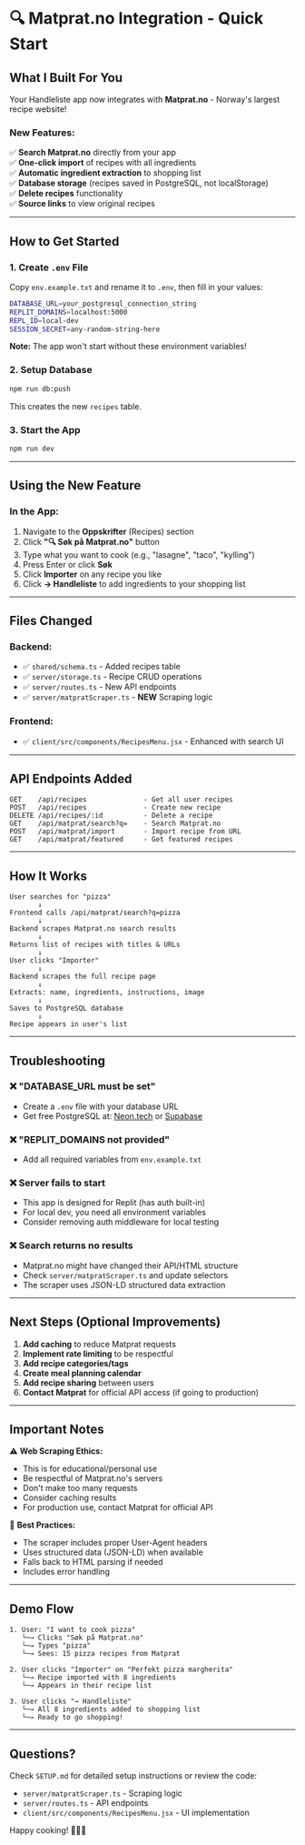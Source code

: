 # 🔍 Matprat.no Integration - Quick Start

## What I Built For You

Your Handleliste app now integrates with **Matprat.no** - Norway's largest recipe website!

### New Features:

✅ **Search Matprat.no** directly from your app  
✅ **One-click import** of recipes with all ingredients  
✅ **Automatic ingredient extraction** to shopping list  
✅ **Database storage** (recipes saved in PostgreSQL, not localStorage)  
✅ **Delete recipes** functionality  
✅ **Source links** to view original recipes  

---

## How to Get Started

### 1. Create `.env` File

Copy `env.example.txt` and rename it to `.env`, then fill in your values:

```bash
DATABASE_URL=your_postgresql_connection_string
REPLIT_DOMAINS=localhost:5000
REPL_ID=local-dev
SESSION_SECRET=any-random-string-here
```

**Note:** The app won't start without these environment variables!

### 2. Setup Database

```bash
npm run db:push
```

This creates the new `recipes` table.

### 3. Start the App

```bash
npm run dev
```

---

## Using the New Feature

### In the App:

1. Navigate to the **Oppskrifter** (Recipes) section
2. Click **"🔍 Søk på Matprat.no"** button
3. Type what you want to cook (e.g., "lasagne", "taco", "kylling")
4. Press Enter or click **Søk**
5. Click **Importer** on any recipe you like
6. Click **→ Handleliste** to add ingredients to your shopping list

---

## Files Changed

### Backend:
- ✅ `shared/schema.ts` - Added recipes table
- ✅ `server/storage.ts` - Recipe CRUD operations
- ✅ `server/routes.ts` - New API endpoints
- ✅ `server/matpratScraper.ts` - **NEW** Scraping logic

### Frontend:
- ✅ `client/src/components/RecipesMenu.jsx` - Enhanced with search UI

---

## API Endpoints Added

```
GET    /api/recipes              - Get all user recipes
POST   /api/recipes              - Create new recipe
DELETE /api/recipes/:id          - Delete a recipe
GET    /api/matprat/search?q=    - Search Matprat.no
POST   /api/matprat/import       - Import recipe from URL
GET    /api/matprat/featured     - Get featured recipes
```

---

## How It Works

```
User searches for "pizza"
       ↓
Frontend calls /api/matprat/search?q=pizza
       ↓
Backend scrapes Matprat.no search results
       ↓
Returns list of recipes with titles & URLs
       ↓
User clicks "Importer"
       ↓
Backend scrapes the full recipe page
       ↓
Extracts: name, ingredients, instructions, image
       ↓
Saves to PostgreSQL database
       ↓
Recipe appears in user's list
```

---

## Troubleshooting

### ❌ "DATABASE_URL must be set"
- Create a `.env` file with your database URL
- Get free PostgreSQL at: [Neon.tech](https://neon.tech) or [Supabase](https://supabase.com)

### ❌ "REPLIT_DOMAINS not provided"
- Add all required variables from `env.example.txt`

### ❌ Server fails to start
- This app is designed for Replit (has auth built-in)
- For local dev, you need all environment variables
- Consider removing auth middleware for local testing

### ❌ Search returns no results
- Matprat.no might have changed their API/HTML structure
- Check `server/matpratScraper.ts` and update selectors
- The scraper uses JSON-LD structured data extraction

---

## Next Steps (Optional Improvements)

1. **Add caching** to reduce Matprat requests
2. **Implement rate limiting** to be respectful
3. **Add recipe categories/tags**
4. **Create meal planning calendar**
5. **Add recipe sharing** between users
6. **Contact Matprat** for official API access (if going to production)

---

## Important Notes

⚠️ **Web Scraping Ethics:**
- This is for educational/personal use
- Be respectful of Matprat.no's servers
- Don't make too many requests
- Consider caching results
- For production use, contact Matprat for official API

🎯 **Best Practices:**
- The scraper includes proper User-Agent headers
- Uses structured data (JSON-LD) when available
- Falls back to HTML parsing if needed
- Includes error handling

---

## Demo Flow

```
1. User: "I want to cook pizza"
   └─→ Clicks "Søk på Matprat.no"
   └─→ Types "pizza"
   └─→ Sees: 15 pizza recipes from Matprat

2. User clicks "Importer" on "Perfekt pizza margherita"
   └─→ Recipe imported with 8 ingredients
   └─→ Appears in their recipe list

3. User clicks "→ Handleliste"
   └─→ All 8 ingredients added to shopping list
   └─→ Ready to go shopping!
```

---

## Questions?

Check `SETUP.md` for detailed setup instructions or review the code:
- `server/matpratScraper.ts` - Scraping logic
- `server/routes.ts` - API endpoints
- `client/src/components/RecipesMenu.jsx` - UI implementation

Happy cooking! 🍕🍝🥘

